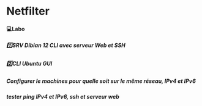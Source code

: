 # Netfilter

#### 💻Labo 
##### 1️⃣SRV Dibian 12 CLI avec serveur Web et SSH
##### 2️⃣CLI Ubuntu GUI 
##### Configurer le machines pour quelle soit sur le même réseau, IPv4 et IPv6
##### tester ping IPv4 et IPv6, ssh et serveur web





